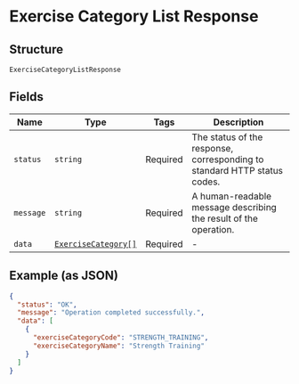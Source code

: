 
# Exercise Category List Response

## Structure

`ExerciseCategoryListResponse`

## Fields

| Name | Type | Tags | Description |
|  --- | --- | --- | --- |
| `status` | `string` | Required | The status of the response, corresponding to standard HTTP status codes. |
| `message` | `string` | Required | A human-readable message describing the result of the operation. |
| `data` | [`ExerciseCategory[]`](../../doc/models/exercise-category.md) | Required | - |

## Example (as JSON)

```json
{
  "status": "OK",
  "message": "Operation completed successfully.",
  "data": [
    {
      "exerciseCategoryCode": "STRENGTH_TRAINING",
      "exerciseCategoryName": "Strength Training"
    }
  ]
}
```


